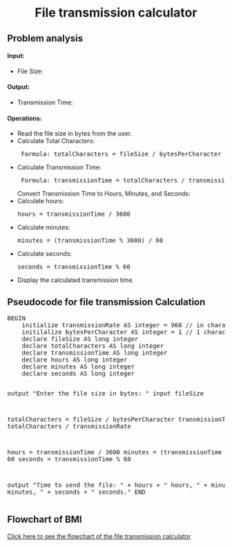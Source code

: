 <a name="readme-top"></a>

<div align="center">
  <h1><b> File transmission calculator </b></h1>
  
<html>
<body>
<div align = "left">
<p> <h2> Problem analysis </h2> </p>

<h4> Input: </h4>

  <ul>
   <li> File Size: </li>
   </ul>

<h4>Output:</h4>

   <ul>
    <li>Transmission Time:</li>
    </ul>

<h4>Operations:</h4>

<ul>
    <li>Read the file size in bytes from the user.</li>
    <li>Calculate Total Characters:</li>
   <pre> Formula: totalCharacters = fileSize / bytesPerCharacter </pre>
   <li>Calculate Transmission Time:</li> 
   <pre> Formula: transmissionTime = totalCharacters / transmissionRate </pre>
         Convert Transmission Time to Hours, Minutes, and Seconds:
    <li>Calculate hours: <pre>hours = transmissionTime / 3600</pre> </li>
    <li>Calculate minutes: <pre>minutes = (transmissionTime % 3600) / 60</pre> </li>
    <li>Calculate seconds: <pre>seconds = transmissionTime % 60</pre> </li>
    <li>Display the calculated transmission time.</li>
    </ul>

</body>
</html>

<h2>Pseudocode for file transmission Calculation</h2>
<pre>
BEGIN 
    initialize transmissionRate AS integer = 960 // in characters per second
    initilalize bytesPerCharacter AS integer = 1 // 1 character = 1 byte
    declare fileSize AS long integer
    declare totalCharacters AS long integer
    declare transmissionTime AS long integer
    declare hours AS long integer
    declare minutes AS long integer
    declare seconds AS long integer 
  
  output "Enter the file size in bytes: "
  input fileSize
    
   totalCharacters = fileSize / bytesPerCharacter
   transmissionTime = totalCharacters / transmissionRate
    
   hours = transmissionTime / 3600
   minutes = (transmissionTime % 3600) / 60
   seconds = transmissionTime % 60

  output "Time to send the file: " + hours + " hours, " + minutes + " minutes, " + seconds + " seconds."
END
</pre>

</body>
</html>
<html>
  <h2> Flowchart of BMI</h2>
  <div align = "left">
  <a href="https://github.com/user-attachments/assets/0330b22f-e27a-49e3-8665-4919b50282cc" target="_blank">Click here to see the flowchart of the file transmission calculator </a>
    
</html>

